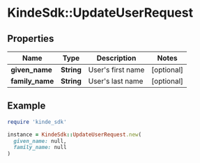 # KindeSdk::UpdateUserRequest

## Properties

| Name | Type | Description | Notes |
| ---- | ---- | ----------- | ----- |
| **given_name** | **String** | User&#39;s first name | [optional] |
| **family_name** | **String** | User&#39;s last name | [optional] |

## Example

```ruby
require 'kinde_sdk'

instance = KindeSdk::UpdateUserRequest.new(
  given_name: null,
  family_name: null
)
```

